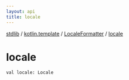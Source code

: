 ```yaml
---
layout: api
title: locale
---
```

[stdlib](../../index.html) / [kotlin.template](../index.html) / [LocaleFormatter](index.html) / [locale](locale.html)

# locale

```
val locale: Locale
```
